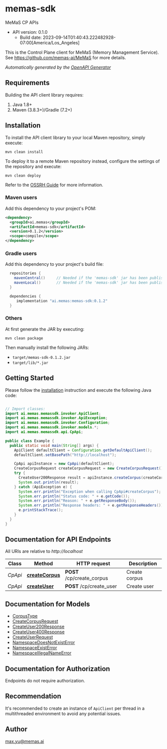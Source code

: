 # memas-sdk

MeMaS CP APIs
- API version: 0.1.0
  - Build date: 2023-09-14T01:40:43.222482928-07:00[America/Los_Angeles]

This is the Control Plane client for MeMaS (Memory Management Service). 
See https://github.com/memas-ai/MeMaS for more details.


*Automatically generated by the [OpenAPI Generator](https://openapi-generator.tech)*


## Requirements

Building the API client library requires:
1. Java 1.8+
2. Maven (3.8.3+)/Gradle (7.2+)

## Installation

To install the API client library to your local Maven repository, simply execute:

```shell
mvn clean install
```

To deploy it to a remote Maven repository instead, configure the settings of the repository and execute:

```shell
mvn clean deploy
```

Refer to the [OSSRH Guide](http://central.sonatype.org/pages/ossrh-guide.html) for more information.

### Maven users

Add this dependency to your project's POM:

```xml
<dependency>
  <groupId>ai.memas</groupId>
  <artifactId>memas-sdk</artifactId>
  <version>0.1.2</version>
  <scope>compile</scope>
</dependency>
```

### Gradle users

Add this dependency to your project's build file:

```groovy
  repositories {
    mavenCentral()     // Needed if the 'memas-sdk' jar has been published to maven central.
    mavenLocal()       // Needed if the 'memas-sdk' jar has been published to the local maven repo.
  }

  dependencies {
     implementation "ai.memas:memas-sdk:0.1.2"
  }
```

### Others

At first generate the JAR by executing:

```shell
mvn clean package
```

Then manually install the following JARs:

* `target/memas-sdk-0.1.2.jar`
* `target/lib/*.jar`

## Getting Started

Please follow the [installation](#installation) instruction and execute the following Java code:

```java

// Import classes:
import ai.memas.memassdk.invoker.ApiClient;
import ai.memas.memassdk.invoker.ApiException;
import ai.memas.memassdk.invoker.Configuration;
import ai.memas.memassdk.invoker.models.*;
import ai.memas.memassdk.api.CpApi;

public class Example {
  public static void main(String[] args) {
    ApiClient defaultClient = Configuration.getDefaultApiClient();
    defaultClient.setBasePath("http://localhost");

    CpApi apiInstance = new CpApi(defaultClient);
    CreateCorpusRequest createCorpusRequest = new CreateCorpusRequest(); // CreateCorpusRequest | 
    try {
      CreateUser200Response result = apiInstance.createCorpus(createCorpusRequest);
      System.out.println(result);
    } catch (ApiException e) {
      System.err.println("Exception when calling CpApi#createCorpus");
      System.err.println("Status code: " + e.getCode());
      System.err.println("Reason: " + e.getResponseBody());
      System.err.println("Response headers: " + e.getResponseHeaders());
      e.printStackTrace();
    }
  }
}

```

## Documentation for API Endpoints

All URIs are relative to *http://localhost*

Class | Method | HTTP request | Description
------------ | ------------- | ------------- | -------------
*CpApi* | [**createCorpus**](docs/CpApi.md#createCorpus) | **POST** /cp/create_corpus | Create corpus
*CpApi* | [**createUser**](docs/CpApi.md#createUser) | **POST** /cp/create_user | Create user


## Documentation for Models

 - [CorpusType](docs/CorpusType.md)
 - [CreateCorpusRequest](docs/CreateCorpusRequest.md)
 - [CreateUser200Response](docs/CreateUser200Response.md)
 - [CreateUser400Response](docs/CreateUser400Response.md)
 - [CreateUserRequest](docs/CreateUserRequest.md)
 - [NamespaceDoesNotExistError](docs/NamespaceDoesNotExistError.md)
 - [NamespaceExistError](docs/NamespaceExistError.md)
 - [NamespaceIllegalNameError](docs/NamespaceIllegalNameError.md)


<a id="documentation-for-authorization"></a>
## Documentation for Authorization

Endpoints do not require authorization.


## Recommendation

It's recommended to create an instance of `ApiClient` per thread in a multithreaded environment to avoid any potential issues.

## Author

max.yu@memas.ai

